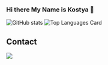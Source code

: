 ### Hi there My Name is Kostya 👋

![GitHub stats](https://github-readme-stats.vercel.app/api?username=EalsyCoD&theme=dark&show_icons=true&count_private=true&hide_border=true&card_width=450&line_height=28&hide_border=1&)
![Top Languages Card](https://github-readme-stats.vercel.app/api/top-langs/?username=EalsyCoD&theme=dark&layout=compact&hide_border=true&langs_count=10)

## Contact

<a href="https://t.me/EalsyJS">![](https://img.shields.io/badge/Telegram-EalsyJS-informational?style=flat&logo=telegram&logoColor=26A5E4&color=26A5E4)</a>

<!--
**EalsyCoD/EalsyCoD** is a ✨ _special_ ✨ repository because its `README.md` (this file) appears on your GitHub profile.

Here are some ideas to get you started:

- 🔭 I’m currently working on ...
- 🌱 I’m currently learning ...
- 👯 I’m looking to collaborate on ...
- 🤔 I’m looking for help with ...
- 💬 Ask me about ...
- 📫 How to reach me: ...
- 😄 Pronouns: ...
- ⚡ Fun fact: ...
-->
